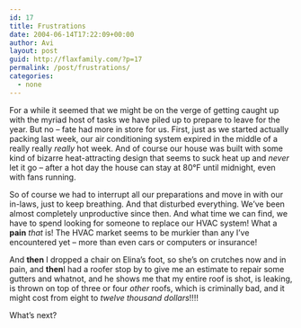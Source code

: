 ```yaml
---
id: 17
title: Frustrations
date: 2004-06-14T17:22:09+00:00
author: Avi
layout: post
guid: http://flaxfamily.com/?p=17
permalink: /post/frustrations/
categories:
  - none
---
```

For a while it seemed that we might be on the verge of getting caught up with the myriad host of tasks we have piled up to prepare to leave for the year. But no &#8211; fate had more in store for us. First, just as we started actually packing last week, our air conditioning system expired in the middle of a really really _really_ hot week. And of course our house was built with some kind of bizarre heat-attracting design that seems to suck heat up and _never_ let it go &#8211; after a hot day the house can stay at 80&#176;F until midnight, even with fans running.

So of course we had to interrupt all our preparations and move in with our in-laws, just to keep breathing. And that disturbed everything. We&#8217;ve been almost completely unproductive since then. And what time we can find, we have to spend looking for someone to replace our HVAC system! What a **pain** _that_ is! The HVAC market seems to be murkier than any I&#8217;ve encountered yet &#8211; more than even cars or computers or insurance!

And **then** I dropped a chair on Elina&#8217;s foot, so she&#8217;s on crutches now and in pain, and **then**I had a roofer stop by to give me an estimate to repair some gutters and whatnot, and he shows me that my entire roof is shot, is leaking, is thrown on top of three or four _other_ roofs, which is criminally bad, and it might cost from eight to _twelve thousand dollars_!!!!

What&#8217;s next?